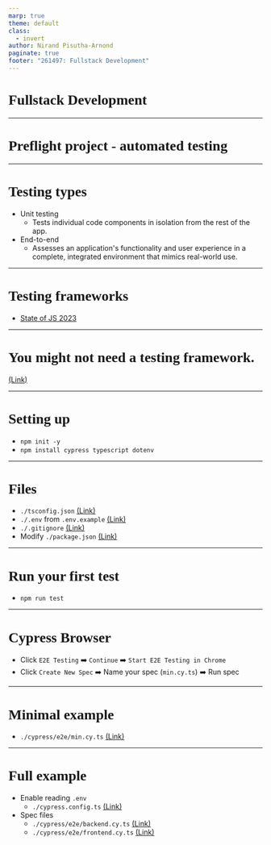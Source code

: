 ```yaml
---
marp: true
theme: default
class:
  - invert
author: Nirand Pisutha-Arnond
paginate: true
footer: "261497: Fullstack Development"
---
```


<style>
@import url('https://fonts.googleapis.com/css2?family=Prompt:ital,wght@0,100;0,300;0,400;0,700;1,100;1,300;1,400;1,700&display=swap');

    :root {
    font-family: Prompt;
    --hl-color: #D57E7E;
}
h1 {
  font-family: Prompt
}
</style>

# Fullstack Development

---

# Preflight project - automated testing

---

# Testing types

- Unit testing
  - Tests individual code components in isolation from the rest of the app.
- End-to-end
  - Assesses an application's functionality and user experience in a complete, integrated environment that mimics real-world use.

---

# Testing frameworks

- [State of JS 2023](https://2023.stateofjs.com/en-US/libraries/testing/#testing_experience)

---

# You might not need a testing framework.

[(Link)](https://www.quora.com/If-you-dont-use-automated-testing-whats-your-reason-for-not-doing-it)

---

# Setting up

- `npm init -y`
- `npm install cypress typescript dotenv`

---

# Files

- `./tsconfig.json` [(Link)](https://github.com/fullstack-67/pf-testing/blob/main/tsconfig.json)
- `./.env` from `.env.example` [(Link)](https://github.com/fullstack-67/pf-testing/blob/main/.gitignore)
- `./.gitignore` [(Link)](https://github.com/fullstack-67/pf-testing/blob/main/.gitignore)
- Modify `./package.json` [(Link)](https://github.com/fullstack-67/pf-testing/blob/53c5a6fef813fecdd443d9b83ac9782b5cd8d23f/package.json#L7)

---

# Run your first test

- `npm run test`

---

# Cypress Browser

- Click `E2E Testing` ➡️ `Continue` ➡️ `Start E2E Testing in Chrome`
- Click `Create New Spec` ➡️ Name your spec (`min.cy.ts`) ➡️ Run spec

---

# Minimal example

- `./cypress/e2e/min.cy.ts` [(Link)](https://github.com/fullstack-67/pf-testing/blob/main/cypress/e2e/min.cy.ts)

---

# Full example

- Enable reading `.env`
  - `./cypress.config.ts` [(Link)](https://github.com/fullstack-67/pf-testing/blob/main/cypress.config.ts)
- Spec files
  - `./cypress/e2e/backend.cy.ts` [(Link)](https://github.com/fullstack-67/pf-testing/blob/main/cypress/e2e/backend.cy.ts)
  - `./cypress/e2e/frontend.cy.ts` [(Link)](https://github.com/fullstack-67/pf-testing/blob/main/cypress/e2e/frontend.cy.ts)

